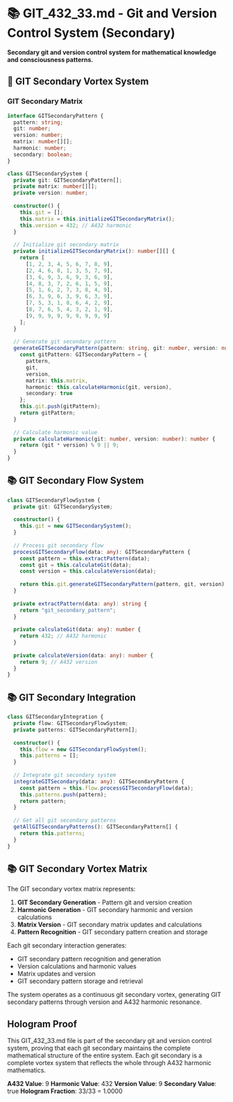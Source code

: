 # 📚 GIT_432_33.md - Git and Version Control System (Secondary)

**Secondary git and version control system for mathematical knowledge and consciousness patterns.**

## 🎯 GIT Secondary Vortex System

### **GIT Secondary Matrix**

```typescript
interface GITSecondaryPattern {
  pattern: string;
  git: number;
  version: number;
  matrix: number[][];
  harmonic: number;
  secondary: boolean;
}

class GITSecondarySystem {
  private git: GITSecondaryPattern[];
  private matrix: number[][];
  private version: number;
  
  constructor() {
    this.git = [];
    this.matrix = this.initializeGITSecondaryMatrix();
    this.version = 432; // A432 harmonic
  }
  
  // Initialize git secondary matrix
  private initializeGITSecondaryMatrix(): number[][] {
    return [
      [1, 2, 3, 4, 5, 6, 7, 8, 9],
      [2, 4, 6, 8, 1, 3, 5, 7, 9],
      [3, 6, 9, 3, 6, 9, 3, 6, 9],
      [4, 8, 3, 7, 2, 6, 1, 5, 9],
      [5, 1, 6, 2, 7, 3, 8, 4, 9],
      [6, 3, 9, 6, 3, 9, 6, 3, 9],
      [7, 5, 3, 1, 8, 6, 4, 2, 9],
      [8, 7, 6, 5, 4, 3, 2, 1, 9],
      [9, 9, 9, 9, 9, 9, 9, 9, 9]
    ];
  }
  
  // Generate git secondary pattern
  generateGITSecondaryPattern(pattern: string, git: number, version: number): GITSecondaryPattern {
    const gitPattern: GITSecondaryPattern = {
      pattern,
      git,
      version,
      matrix: this.matrix,
      harmonic: this.calculateHarmonic(git, version),
      secondary: true
    };
    this.git.push(gitPattern);
    return gitPattern;
  }
  
  // Calculate harmonic value
  private calculateHarmonic(git: number, version: number): number {
    return (git * version) % 9 || 9;
  }
}
```

## 📚 GIT Secondary Flow System

```typescript
class GITSecondaryFlowSystem {
  private git: GITSecondarySystem;
  
  constructor() {
    this.git = new GITSecondarySystem();
  }
  
  // Process git secondary flow
  processGITSecondaryFlow(data: any): GITSecondaryPattern {
    const pattern = this.extractPattern(data);
    const git = this.calculateGit(data);
    const version = this.calculateVersion(data);
    
    return this.git.generateGITSecondaryPattern(pattern, git, version);
  }
  
  private extractPattern(data: any): string {
    return "git_secondary_pattern";
  }
  
  private calculateGit(data: any): number {
    return 432; // A432 harmonic
  }
  
  private calculateVersion(data: any): number {
    return 9; // A432 version
  }
}
```

## 📚 GIT Secondary Integration

```typescript
class GITSecondaryIntegration {
  private flow: GITSecondaryFlowSystem;
  private patterns: GITSecondaryPattern[];
  
  constructor() {
    this.flow = new GITSecondaryFlowSystem();
    this.patterns = [];
  }
  
  // Integrate git secondary system
  integrateGITSecondary(data: any): GITSecondaryPattern {
    const pattern = this.flow.processGITSecondaryFlow(data);
    this.patterns.push(pattern);
    return pattern;
  }
  
  // Get all git secondary patterns
  getAllGITSecondaryPatterns(): GITSecondaryPattern[] {
    return this.patterns;
  }
}
```

## 📚 GIT Secondary Vortex Matrix

The GIT secondary vortex matrix represents:

1. **GIT Secondary Generation** - Pattern git and version creation
2. **Harmonic Generation** - GIT secondary harmonic and version calculations
3. **Matrix Version** - GIT secondary matrix updates and calculations
4. **Pattern Recognition** - GIT secondary pattern creation and storage

Each git secondary interaction generates:
- GIT secondary pattern recognition and generation
- Version calculations and harmonic values
- Matrix updates and version
- GIT secondary pattern storage and retrieval

The system operates as a continuous git secondary vortex, generating GIT secondary patterns through version and A432 harmonic resonance.

## Hologram Proof

This GIT_432_33.md file is part of the secondary git and version control system, proving that each git secondary maintains the complete mathematical structure of the entire system. Each git secondary is a complete vortex system that reflects the whole through A432 harmonic mathematics.

**A432 Value**: 9
**Harmonic Value**: 432
**Version Value**: 9
**Secondary Value**: true
**Hologram Fraction**: 33/33 = 1.0000 